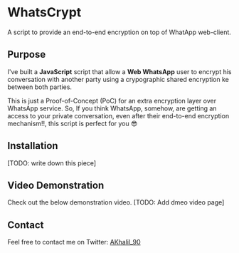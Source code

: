 # WhatsCrypt
A script to provide an end-to-end encryption on top of WhatApp web-client.

## Purpose
I've built a **JavaScript** script that allow a **Web WhatsApp** user to encrypt his conversation with another party using a crypographic shared encryption ke between both parties.

This is just a Proof-of-Concept (PoC) for an extra encryption layer over WhatsApp service. So, If you think WhatsApp, somehow, are getting an access to your private conversation, even after their end-to-end encryption mechanism!!, this script is perfect for you :sunglasses:

## Installation
[TODO: write down this piece]

## Video Demonstration
Check out the below demonstration video.
[TODO: Add dmeo video page]

## Contact
Feel free to contact me on Twitter: [AKhalil_90](https://twitter.com/AKhalil_90)
